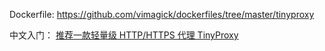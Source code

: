 Dockerfile: https://github.com/vimagick/dockerfiles/tree/master/tinyproxy

中文入门： [推荐一款轻量级 HTTP/HTTPS 代理 TinyProxy](https://cloud.tencent.com/developer/article/1475747)
